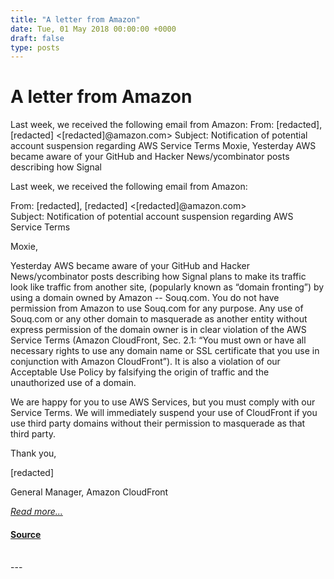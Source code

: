```yaml
---
title: "A letter from Amazon"
date: Tue, 01 May 2018 00:00:00 +0000
draft: false
type: posts
---
```

# A letter from Amazon





 Last week, we received the following email from Amazon: From: [redacted], [redacted] &lt;[redacted]@amazon.com&gt; Subject: Notification of potential account suspension regarding AWS Service Terms Moxie, Yesterday AWS became aware of your GitHub and Hacker News/ycombinator posts describing how Signal

Last week, we received the following email from Amazon:

From: \[redacted\], \[redacted\] <\[redacted\]@amazon.com>  
Subject: Notification of potential account suspension regarding AWS Service Terms

Moxie,

Yesterday AWS became aware of your GitHub and Hacker News/ycombinator posts describing how Signal plans to make its traffic look like traffic from another site, (popularly known as “domain fronting”) by using a domain owned by Amazon -- Souq.com. You do not have permission from Amazon to use Souq.com for any purpose. Any use of Souq.com or any other domain to masquerade as another entity without express permission of the domain owner is in clear violation of the AWS Service Terms (Amazon CloudFront, Sec. 2.1: “You must own or have all necessary rights to use any domain name or SSL certificate that you use in conjunction with Amazon CloudFront”). It is also a violation of our Acceptable Use Policy by falsifying the origin of traffic and the unauthorized use of a domain.

We are happy for you to use AWS Services, but you must comply with our Service Terms. We will immediately suspend your use of CloudFront if you use third party domains without their permission to masquerade as that third party.

Thank you,

\[redacted\]

General Manager, Amazon CloudFront

[_Read more..._](https://signal.org/blog/looking-back-on-the-front/)

#### [Source](https://signal.org/blog/looking-back-on-the-front/)

<br/>
---
